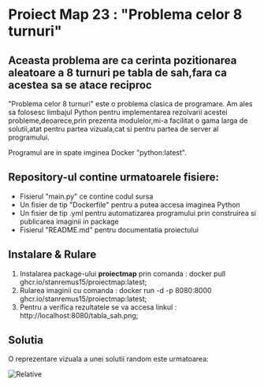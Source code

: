 # Proiect Map 23 : "Problema celor 8 turnuri"

## Aceasta problema are ca cerinta pozitionarea aleatoare a 8 turnuri pe tabla de sah,fara ca acestea sa se atace reciproc

"Problema celor 8 turnuri" este o problema clasica de programare. Am ales sa folosesc limbajul Python pentru implementarea rezolvarii
acestei probleme,deoarece,prin prezenta modulelor,mi-a facilitat o gama larga de solutii,atat pentru partea vizuala,cat si pentru partea
de server al programului.

Programul are in spate imginea Docker "python:latest".

## Repository-ul contine urmatoarele fisiere:

* Fisierul "main.py" ce contine codul sursa
* Un fisier de tip "Dockerfile" pentru a putea accesa imaginea Python
* Un fisier de tip .yml pentru automatizarea programului prin construirea si publicarea imaginii in package
* Fisierul "README.md" pentru documentatia proiectului


## Instalare & Rulare

1. Instalarea package-ului **proiectmap** prin comanda : docker pull ghcr.io/stanremus15/proiectmap:latest;
2. Rularea imaginii cu comanda : docker run -d -p 8080:8000 ghcr.io/stanremus15/proiectmap:latest;
3. Pentru a verifica rezultatele se va accesa linkul : http://localhost:8080/tabla_sah.png;

## Solutia

O reprezentare vizuala a unei solutii random este urmatoarea:

 ![Relative](/screen1.jpg)
